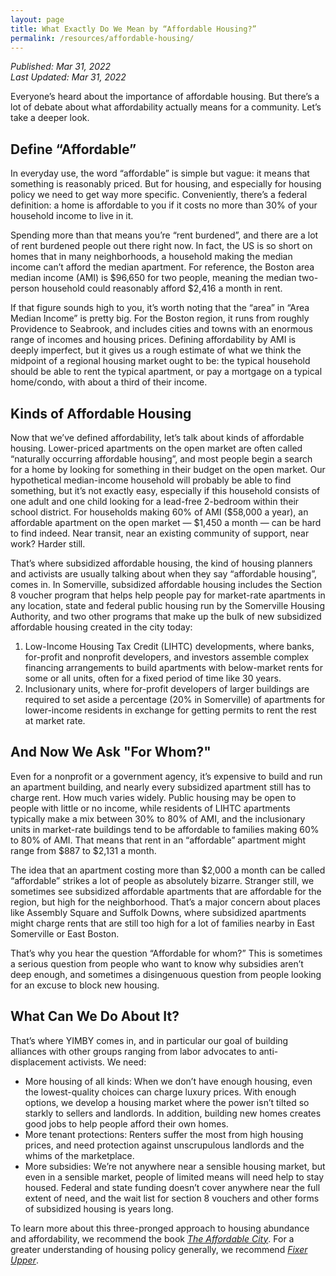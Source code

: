 ```yaml
---
layout: page
title: What Exactly Do We Mean by “Affordable Housing?”
permalink: /resources/affordable-housing/
---
```

_Published: <time datetime="2022-03-31T15:04:00-0400">Mar 31, 2022</time>_  
_Last Updated: <time datetime="2022-03-31T15:04:00-0400">Mar 31, 2022</time>_

Everyone’s heard about the importance of affordable housing. But there’s a lot of debate about what affordability actually means for a community. Let’s take a deeper look.

## Define “Affordable”

In everyday use, the word “affordable” is simple but vague: it means that something is reasonably priced. But for housing, and especially for housing policy we need to get way more specific. Conveniently, there’s a federal definition: a home is affordable to you if it costs no more than 30% of your household income to live in it.

Spending more than that means you’re “rent burdened”, and there are a lot of rent burdened people out there right now. In fact, the US is so short on homes that in many neighborhoods, a household making the median income can’t afford the median apartment. For reference, the Boston area median income (AMI) is $96,650 for two people, meaning the median two-person household could reasonably afford $2,416 a month in rent.

If that figure sounds high to you, it’s worth noting that the “area” in “Area Median Income” is pretty big. For the Boston region, it runs from roughly Providence to Seabrook, and includes cities and towns with an enormous range of incomes and housing prices. Defining affordability by AMI is deeply imperfect, but it gives us a rough estimate of what we think the midpoint of a regional housing market ought to be: the typical household should be able to rent the typical apartment, or pay a mortgage on a typical home/condo, with about a third of their income.

## Kinds of Affordable Housing

Now that we’ve defined affordability, let’s talk about kinds of affordable housing. Lower-priced apartments on the open market are often called “naturally occurring affordable housing”, and most people begin a search for a home by looking for something in their budget on the open market. Our hypothetical median-income household will probably be able to find something, but it’s not exactly easy, especially if this household consists of one adult and one child looking for a lead-free 2-bedroom within their school district. For households making 60% of AMI ($58,000 a year), an affordable apartment on the open market — $1,450 a month — can be hard to find indeed. Near transit, near an existing community of support, near work? Harder still.

That’s where subsidized affordable housing, the kind of housing planners and activists are usually talking about when they say “affordable housing”, comes in. In Somerville, subsidized affordable housing includes the Section 8 voucher program that helps help people pay for market-rate apartments in any location, state and federal public housing run by the Somerville Housing Authority, and two other programs that make up the bulk of new subsidized affordable housing created in the city today:

1. Low-Income Housing Tax Credit (LIHTC) developments, where banks, for-profit and nonprofit developers, and investors assemble complex financing arrangements to build apartments with below-market rents for some or all units, often for a fixed period of time like 30 years.
2. Inclusionary units, where for-profit developers of larger buildings are required to set aside a percentage (20% in Somerville) of apartments for lower-income residents in exchange for getting permits to rent the rest at market rate.

## And Now We Ask "For Whom?"

Even for a nonprofit or a government agency, it’s expensive to build and run an apartment building, and nearly every subsidized apartment still has to charge rent. How much varies widely. Public housing may be open to people with little or no income, while residents of LIHTC apartments typically make a mix between 30% to 80% of AMI, and the inclusionary units in market-rate buildings tend to be affordable to families making 60% to 80% of AMI. That means that rent in an “affordable” apartment might range from $887 to $2,131 a month.

The idea that an apartment costing more than $2,000 a month can be called “affordable” strikes a lot of people as absolutely bizarre. Stranger still, we sometimes see subsidized affordable apartments that are affordable for the region, but high for the neighborhood. That’s a major concern about places like Assembly Square and Suffolk Downs, where subsidized apartments might charge rents that are still too high for a lot of families nearby in East Somerville or East Boston.

That’s why you hear the question “Affordable for whom?” This is sometimes a serious question from people who want to know why subsidies aren’t deep enough, and sometimes a disingenuous question from people looking for an excuse to block new housing.

## What Can We Do About It?

That’s where YIMBY comes in, and in particular our goal of building alliances with other groups ranging from labor advocates to anti-displacement activists. We need:

* More housing of all kinds: When we don’t have enough housing, even the lowest-quality choices can charge luxury prices. With enough options, we develop a housing market where the power isn’t tilted so starkly to sellers and landlords. In addition, building new homes creates good jobs to help people afford their own homes. 
* More tenant protections: Renters suffer the most from high housing prices, and need protection against unscrupulous landlords and the whims of the marketplace.
* More subsidies: We’re not anywhere near a sensible housing market, but even in a sensible market, people of limited means will need help to stay housed. Federal and state funding doesn’t cover anywhere near the full extent of need, and the wait list for section 8 vouchers and other forms of subsidized housing is years long.

To learn more about this three-pronged approach to housing abundance and affordability, we recommend the book [_The Affordable City_](https://islandpress.org/books/affordable-city). For a greater understanding of housing policy generally, we recommend [_Fixer Upper_](https://www.indiebound.org/book/9780815739289).

